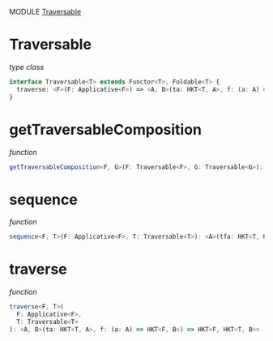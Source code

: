 MODULE [Traversable](https://github.com/gcanti/fp-ts/blob/master/src/Traversable.ts)
# Traversable
*type class*
```ts
interface Traversable<T> extends Functor<T>, Foldable<T> {
  traverse: <F>(F: Applicative<F>) => <A, B>(ta: HKT<T, A>, f: (a: A) => HKT<F, B>) => HKT<F, HKT<T, B>>
}
```
# getTraversableComposition
*function*
```ts
getTraversableComposition<F, G>(F: Traversable<F>, G: Traversable<G>): TraversableComposition<F, G> 
```

# sequence
*function*
```ts
sequence<F, T>(F: Applicative<F>, T: Traversable<T>): <A>(tfa: HKT<T, HKT<F, A>>) => HKT<F, HKT<T, A>> 
```

# traverse
*function*
```ts
traverse<F, T>(
  F: Applicative<F>,
  T: Traversable<T>
): <A, B>(ta: HKT<T, A>, f: (a: A) => HKT<F, B>) => HKT<F, HKT<T, B>> 
```
